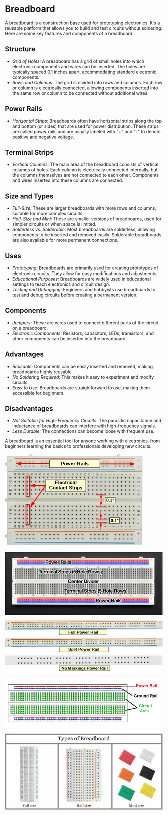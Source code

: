 # Breadboard

A breadboard is a construction base used for prototyping electronics. It's a reusable platform that allows you to build and test circuits without soldering. Here are some key features and components of a breadboard:

## Structure
- *Grid of Holes:* A breadboard has a grid of small holes into which electronic components and wires can be inserted. The holes are typically spaced 0.1 inches apart, accommodating standard electronic components.
- *Rows and Columns:* The grid is divided into rows and columns. Each row or column is electrically connected, allowing components inserted into the same row or column to be connected without additional wires.

## Power Rails
- *Horizontal Strips:* Breadboards often have horizontal strips along the top and bottom (or sides) that are used for power distribution. These strips are called power rails and are usually labeled with "+" and "-" to denote positive and negative voltage.

## Terminal Strips
- *Vertical Columns:* The main area of the breadboard consists of vertical columns of holes. Each column is electrically connected internally, but the columns themselves are not connected to each other. Components and wires inserted into these columns are connected.

## Size and Types
- *Full-Size:* These are larger breadboards with more rows and columns, suitable for more complex circuits.
- *Half-Size and Mini:* These are smaller versions of breadboards, used for simpler circuits or when space is limited.
- *Solderless vs. Solderable:* Most breadboards are solderless, allowing components to be inserted and removed easily. Solderable breadboards are also available for more permanent connections.

## Uses
- *Prototyping:* Breadboards are primarily used for creating prototypes of electronic circuits. They allow for easy modifications and adjustments.
- *Educational Purposes:* Breadboards are widely used in educational settings to teach electronics and circuit design.
- *Testing and Debugging:* Engineers and hobbyists use breadboards to test and debug circuits before creating a permanent version.

## Components
- *Jumpers:* These are wires used to connect different parts of the circuit on a breadboard.
- *Electronic Components:* Resistors, capacitors, LEDs, transistors, and other components can be inserted into the breadboard.

## Advantages
- *Reusable:* Components can be easily inserted and removed, making breadboards highly reusable.
- *No Soldering Required:* This makes it easy to experiment and modify circuits.
- *Easy to Use:* Breadboards are straightforward to use, making them accessible for beginners.

## Disadvantages
- *Not Suitable for High-Frequency Circuits:* The parasitic capacitance and inductance of breadboards can interfere with high-frequency signals.
- *Less Durable:* The connections can become loose with frequent use.

A breadboard is an essential tool for anyone working with electronics, from beginners learning the basics to professionals developing new circuits.

![alt text](Breadboard-Details.jpg)

![alt text](components_Full-Size-Breadboard-Diagram.jpg)

![alt text](Power-Rail-Types.jpg)   

![alt text](Breadboard-Pinout.png)

![alt text](Types-of-breadboard.jpg)